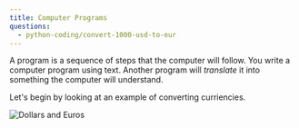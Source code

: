 ```yaml
---
title: Computer Programs
questions:
  - python-coding/convert-1000-usd-to-eur
---
```


A program is a sequence of steps that the computer will follow. You write a computer program using text. Another program will _translate_ it into something the computer will understand.

Let's begin by looking at an example of converting curriencies.

![Dollars and Euros](https://accy570-fa2020-course-site-assets.s3-us-west-2.amazonaws.com/images/dollars-euros.jpg)
